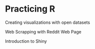 # Practicing R 

Creating visualizations with open datasets

Web Scrapping with Reddit Web Page

Introduction to Shiny
